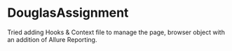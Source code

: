 # DouglasAssignment
Tried adding Hooks & Context file to manage the page, browser object with an addition of Allure Reporting.


